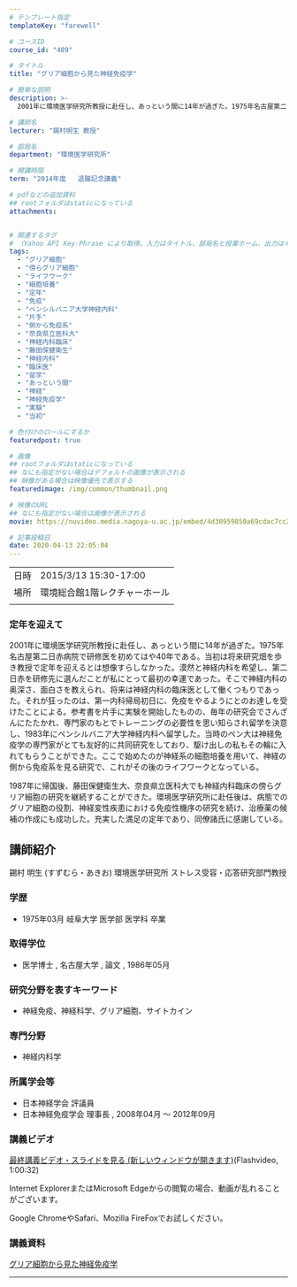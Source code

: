 ```yaml
---
# テンプレート指定
templateKey: "farewell"

# コースID
course_id: "489"

# タイトル
title: "グリア細胞から見た神経免疫学"

# 簡単な説明
description: >-
  2001年に環境医学研究所教授に赴任し、あっという間に14年が過ぎた。1975年名古屋第二日赤病院で研修医を初めてはや40年である。当初は将来研究畑を歩き教授で定年を迎えるとは想像すらしなかった。漠然と神経内科を希望し、第二日赤を研修先に選んだことが私にとって最初の幸運であった。そこで神経内科の奥深さ、面白さを教えられ、将来は神経内科の臨床医として働くつもりであった。それが狂ったのは、第一内科 ....

# 講師名
lecturer: "錫村明生 教授"

# 部局名
department: "環境医学研究所"

# 開講時限
term: "2014年度	退職記念講義"

# pdfなどの追加資料
## rootフォルダはstaticになっている
attachments:


# 関連するタグ
# （Yahoo API Key-Phrase により取得。入力はタイトル、部局名と授業ホーム、出力はキーフレーズ（tags））
tags:
  - "グリア細胞"
  - "傍らグリア細胞"
  - "ライフワーク"
  - "細胞培養"
  - "定年"
  - "免疫"
  - "ペンシルバニア大学神経内科"
  - "片手"
  - "側から免疫系"
  - "奈良県立医科大"
  - "神経内科臨床"
  - "藤田保健衛生"
  - "神経内科"
  - "臨床医"
  - "留学"
  - "あっという間"
  - "神経"
  - "神経免疫学"
  - "実験"
  - "当初"

# 色付けのロールにするか
featuredpost: true

# 画像
## rootフォルダはstaticになっている
## なにも指定がない場合はデフォルトの画像が表示される
## 映像がある場合は映像優先で表示する
featuredimage: /img/common/thumbnail.png

# 映像のURL
## なにも指定がない場合は画像が表示される
movie: https://nuvideo.media.nagoya-u.ac.jp/embed/4d30959850a69cdac7cc279e7bf10bdd009848fc

# 記事投稿日
date: 2020-04-13 22:05:04
---
```


|   |   |
|---|---|
| 日時 | 2015/3/13  15:30-17:00 |
| 場所 | 環境総合館1階レクチャーホール |
|   |   |


### 定年を迎えて

2001年に環境医学研究所教授に赴任し、あっという間に14年が過ぎた。1975年名古屋第二日赤病院で研修医を初めてはや40年である。当初は将来研究畑を歩き教授で定年を迎えるとは想像すらしなかった。漠然と神経内科を希望し、第二日赤を研修先に選んだことが私にとって最初の幸運であった。そこで神経内科の奥深さ、面白さを教えられ、将来は神経内科の臨床医として働くつもりであった。それが狂ったのは、第一内科帰局初日に、免疫をやるようにとのお達しを受けたことによる。参考書を片手に実験を開始したものの、毎年の研究会でさんざんにたたかれ、専門家のもとでトレーニングの必要性を思い知らされ留学を決意し、1983年にペンシルバニア大学神経内科へ留学した。当時のペン大は神経免疫学の専門家がとても友好的に共同研究をしており、駆け出しの私もその輪に入れてもらうことができた。ここで始めたのが神経系の細胞培養を用いて、神経の側から免疫系を見る研究で、これがその後のライフワークとなっている。 

1987年に帰国後、藤田保健衛生大、奈良県立医科大でも神経内科臨床の傍らグリア細胞の研究を継続することができた。環境医学研究所に赴任後は、病態でのグリア細胞の役割、神経変性疾患における免疫性機序の研究を続け、治療薬の候補の作成にも成功した。充実した満足の定年であり、同僚諸氏に感謝している。


## 講師紹介

錫村 明生 (すずむら・あきお) 環境医学研究所 ストレス受容・応答研究部門教授 

### 学歴

  * 1975年03月 岐阜大学 医学部 医学科 卒業 

### 取得学位

  * 医学博士 , 名古屋大学 , 論文 , 1986年05月

### 研究分野を表すキーワード

  * 神経免疫、神経科学、グリア細胞、サイトカイン 

### 専門分野

  * 神経内科学 

### 所属学会等

  * 日本神経学会 評議員
  * 日本神経免疫学会 理事長 , 2008年04月 ～ 2012年09月


### 講義ビデオ

[最終講義ビデオ・スライドを見る (新しいウィンドウが開きます)](https://nuvideo.media.nagoya-u.ac.jp/embed/4d30959850a69cdac7cc279e7bf10bdd009848fc )(Flashvideo, 1:00:32)  


Internet ExplorerまたはMicrosoft Edgeからの閲覧の場合、動画が乱れることがございます。

Google ChromeやSafari、Mozilla FireFoxでお試しください。 

### 講義資料

[グリア細胞から見た神経免疫学](https://ocw.nagoya-u.jp/files/489/suzumura_akio.pdf) 


-----